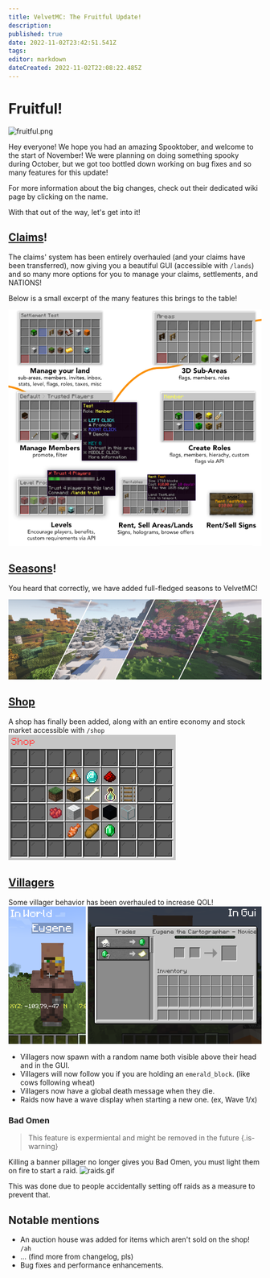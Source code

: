 ```yaml
---
title: VelvetMC: The Fruitful Update!
description: 
published: true
date: 2022-11-02T23:42:51.541Z
tags: 
editor: markdown
dateCreated: 2022-11-02T22:08:22.485Z
---
```


# Fruitful!
![fruitful.png](/assets/fruitful.png)

Hey everyone! We hope you had an amazing Spooktober, and welcome to the start of November!
We were planning on doing something spooky during October, but we got too bottled down working on bug fixes and so many features for this update!

For more information about the big changes, check out their dedicated wiki page by clicking on the name.

With that out of the way, let's get into it!

## [Claims](/minecraft/claims)!
The claims' system has been entirely overhauled (and your claims have been transferred), now giving you a beautiful GUI (accessible with `/lands`) and so many more options for you to manage your claims, settlements, and NATIONS!

Below is a small excerpt of the many features this brings to the table!

![lands.png](/assets/lands.png)

## [Seasons](/minecraft/seasons)!
You heard that correctly, we have added full-fledged seasons to VelvetMC!

![seasons.png](/assets/seasons.png)

## [Shop](/minecraft/shop)
A shop has finally been added, along with an entire economy and stock market accessible with `/shop`
![shop.png](/assets/shop.png)

## [Villagers](/minecraft/villagers)
Some villager behavior has been overhauled to increase QOL!
![villager_name.png](/assets/villager_name.png)

- Villagers now spawn with a random name both visible above their head and in the GUI.
- Villagers will now follow you if you are holding an `emerald_block`. (like cows following wheat)
- Villagers now have a global death message when they die.
- Raids now have a wave display when starting a new one. (ex, Wave 1/x)

### Bad Omen
> This feature is expermiental and might be removed in the future
{.is-warning}

Killing a banner pillager no longer gives you Bad Omen, you must light them on fire to start a raid.
![raids.gif](/assets/raids.gif)

This was done due to people accidentally setting off raids as a measure to prevent that.

## Notable mentions
- An auction house was added for items which aren't sold on the shop! `/ah`
- ... (find more from changelog, pls)
- Bug fixes and performance enhancements.